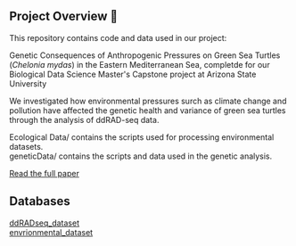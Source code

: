 ## Project Overview 🐢

This repository contains code and data used in our project:  

Genetic Consequences of Anthropogenic Pressures on Green Sea Turtles (*Chelonia mydas*) in the Eastern Mediterranean Sea, completde for our Biological Data Science Master's Capstone project at Arizona State University

We investigated how environmental pressures surch as climate change and pollution have affected the genetic health and variance of green sea turtles through the analysis of ddRAD-seq data.

Ecological Data/ contains the scripts used for processing environmental datasets.  
geneticData/ contains the scripts and data used in the genetic analysis.

[Read the full paper](./docs/group1_finalReport.pdf)

## Databases

[ddRADseq_dataset](https://www.ncbi.nlm.nih.gov/bioproject/1145648)  
[envrionmental_dataset](link)
